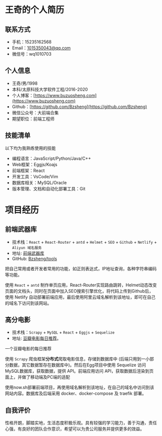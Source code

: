 # 王奇的个人简历

## 联系方式

- 手机：15235162568
- Email：1015350043@qq.com
- 微信号：wq1010703

## 个人信息

- 王奇/男/1998
- 本科/太原科技大学软件工程/2016-2020
- 个人博客：[https://www.buzuosheng.com](https://www.buzuosheng.com)
- Github：[https://github.com/Bzsheng](https://github.com/Bzsheng)
- 微信公众号：大前端合集
- 期望职位：前端工程师

## 技能清单

以下均为我熟练使用的技能

- 编程语言：JavaScript/Python/Java/C++
- Web框架：Eggjs/Koajs
- 前端框架：React
- 开发工具：VsCode/Vim
- 数据库相关：MySQL/Oracle
- 版本管理、文档和自动化部署工具：Git

# 项目经历

## 前端武器库

- 技术栈：`React` + `React-Router` + `antd` + `Helmet` + `SEO` + `Github` + `Netlify` + `Aliyun 域名服务`
- 地址: [前端武器库](https://wuqiku.buzuosheng.com)
- GitHub: [Bzsheng/tools](https://github.com/Bzsheng/tools)

把自己常用或者开发者常用的功能，如正则表达式，IP地址查询，各种字符串编码等功能。

使用 `React` + `antd` 制作单页应用，React-Router实现路由跳转，Helmet动态改变页面的文档头，同时在页面中加入SEO搜索引擎优化，将代码上传到Github后，使用 Netlify 自动部署前端应用，最后使用阿里云域名解析到该地址，即可在自己的域名下访问到该网站。

## 高分电影

- 技术栈：`Scrapy` + `MySQL` + `React` + `Eggjs` + `Sequelize`
- 地址: [豆瓣电影每日推荐](https://movies.buzuosheng.com)。

一个豆瓣电影的每日推荐

使用 `Scrapy` 爬虫框架**分布式**爬取电影信息，存储到数据库中 (后端只用到一小部分数据，其它数据暂存在数据库中)。然后在Egg项目中使用 Sequelize 访问MySQL数据库，获取数据，提供 API。前端应用访问 API，获取数据后渲染到页面上，并做了移动端及PC端的适配

使用now.sh部署前端项目，再使用域名解析到该地址，在自己的域名中访问到该网站内容。数据库及后端采用 docker、docker-compose 及 traefik 部署。

## 自我评价

性格开朗，脚踏实地，生活态度积极乐观。具有较强的学习能力，善于沟通，责任心强，有良好的团队合作意识，希望可以为贵公司服务并提供更多的效益。
